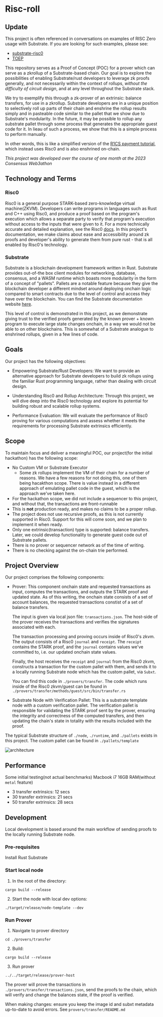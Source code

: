 # Risc-roll

## Update
This project is often referenced in conversations on examples of RISC Zero usage with Substrate. If you are looking for such examples, please see:
- [substrate-risc0](https://github.com/justinfrevert/substrate-risc0)
- [TOEP](https://github.com/justinfrevert/Project-TOEP)

This repository serves as a Proof of Concept (POC) for a prover which can serve as a zkrollup of a Substrate-based chain.  Our goal is to explore the possibilities of enabling Substrate/rust developers to leverage zk proofs generally, and not necessarily within the context of rollups, *without the difficulty of circuit design*, and at any level throughout the Substrate stack.

We try to exemplify this through a zk-prover of an extrinsic: balance transfers, for use in a zkrollup. Substrate developers are in a unique position to selectively roll up parts of their chain and enshrine the rollup results simply and in pasteable code similar to the pallet that we show due to Substrate's modularity. In the future, it may be possible to rollup any substrate pallet through some process that generates the appropriate guest code for it. In lieau of such a process, we show that this is a simple process to perform manually.

In other words, this is like a simplified version of the [R1CS payment tutorial](https://github.com/arkworks-rs/r1cs-tutorial/tree/main/simple-payments), which instead uses Risc0 and is also enshrined on-chain.

*This project was developed over the course of one month at the 2023 Consensus Web3athon*

## Technology and Terms

### Risc0
Risc0 is a general purpose STARK-based zero-knowledge virtual machine(ZKVM). Developers can write programs in languages such as Rust and C++ using Risc0, and produce a proof based on the program's execution which allows a separate party to verify that program's execution without access to the inputs that were given to it. For a more technically accurate and detailed explanation, see the Risc0 [docs](https://www.risczero.com/docs/explainers/zkvm/what_is_risc_zero). In this project's documentation, we make claims about ease and accessibility around zk proofs and developer's ability to generate them from pure rust - that is all enabled by Risc0's technology.

### Substrate
Substrate is a blockchain development framework written in Rust. Substrate provides out-of-the box client modules for networking, database, consensus, and a WASM runtime which boasts more modularity in the form of a concept of "pallets". Pallets are a notable feature because they give the blockchain developer a different mindset around deploying onchain logic compared to smart contracts due to the level of control and access they have over the blockchain. You can find the Substrate documentation website [here](https://substrate.io/).

This level of control is demonstrated in this project, as we demonstrate giving trust to the verified proofs generated by the known prover + known program to execute large state changes onchain, in a way we would not be able to on other blockchains. This is somewhat of a Substrate analogue to enshrined rollups, given in a few lines of code.

## Goals
Our project has the following objectives:

- Empowering Substrate/Rust Developers: We want to provide an alternative approach for Substrate developers to build zk rollups using the familiar Rust programming language, rather than dealing with circuit design.

- Understanding Risc0 and Rollup Architecture: Through this project, we will dive deep into the Risc0 technology and explore its potential for building robust and scalable rollup systems.

- Performance Evaluation: We will evaluate the performance of Risc0 proving for various computations and assess whether it meets the requirements for processing Substrate extrinsics efficiently.

## Scope
To maintain focus and deliver a meaningful POC, our project(for the initial hackathon) has the following scope:

- No Custom VM or Substrate Executor
  - Some zk rollups implement the VM of their chain for a number of reasons. We have a few reasons for not doing this, one of them being hacakthon scope. There is value instead in a different approach of emulating pallet code in the guest, which is the approach we've taken here.
- For the hackathon scope, we did not include a sequencer to this project, and without that, the transactions are front-runnable
- This is **not** production ready, and makes no claims to be a proper rollup.
- The project does not use recursive proofs, as this is not currently supported in Risc0. Support for this will come soon, and we plan to implement it when ready.
- Only one extrinsic(transaction) type is supported: balance transfers. Later, we could develop functionality to generate guest code out of Substrate pallets.
- There is no prover or sequencer network as of the time of writing.
- There is no checking against the on-chain trie performed.

## Project Overview
Our project comprises the following components:

- Prover: This component onchain state and requested transactions as input, computes the transactions, and outputs the STARK proof and updated state. As of this writing, the onchain state consists of a set of account balances, the requested transactions constist of a set of balance transfers.

  The input is given via local json file: `transactions.json`. The host-side of the prover receives the transactions and verifies the signatures associated with each.

  The transaction processing and proving occurs inside of Risc0's zkvm. The output consists of a Risc0 `journal` and `receipt`. The `receipt` contains the STARK proof, and the `journal` contains values we've committed to, i.e. our updated onchain state values.

  Finally, the host receives the `receipt` and `journal` from the Risc0 zkvm, constructs a transaction for the custom pallet with them, and sends it to a locally running Substrate node which has the custom pallet, via `Subxt`.

  You can find this code in `./provers/transfer`. The code which runs inside of the Risc0 zkvm/guest can be found in `./provers/transfer/methods/guest/src/bin/transfer.rs`

- Substrate Node with Verification Pallet: This is a substrate template node with a custom verification pallet. The verification pallet is responsible for validating the STARK proof sent by the prover, ensuring the integrity and correctness of the computed transfers, and then updating the chain's state in totality with the results included with the proof.

The typical Substrate structure of `./node`, `./runtime`, and `./pallets` exists in this project. The custom pallet can be found in `./pallets/template`

![architecture](https://github.com/justinFrevert/risc-roll/assets/81839854/e799dcd9-2a38-4063-b605-f5f294e1d7f5)

## Performance
Some initial testing(not actual benchmarks)
Macbook i7 16GB RAM(without `metal` feature)
- 3 transfer extrinsics: 12 secs
- 30 transfer extrinsics: 21 secs
- 50 transfer extrinsics: 28 secs

## Development
Local development is based around the main workflow of sending proofs to the locally running Substrate node.

### Pre-requisites
Install Rust
Substrate

### Start local node
1. In the root of the directory:
```shell
cargo build --release
```
2. Start the node with local dev options:
```shell
./target/release/node-template --dev
```

### Run Prover
1. Navigate to prover directory
```shell
cd ./provers/transfer
```
2. Build:
```shell
cargo build --release
```
3. Run prover
```shell
../../target/release/prover-host
```

The prover will prove the transactions in `./provers/transfer/transactions.json`, send the proofs to the chain, which will verify and change the balances state, if the proof is verified.

When making changes: ensure you keep the image id and subxt metadata up-to-date to avoid errors. See `provers/transfer/README.md`
